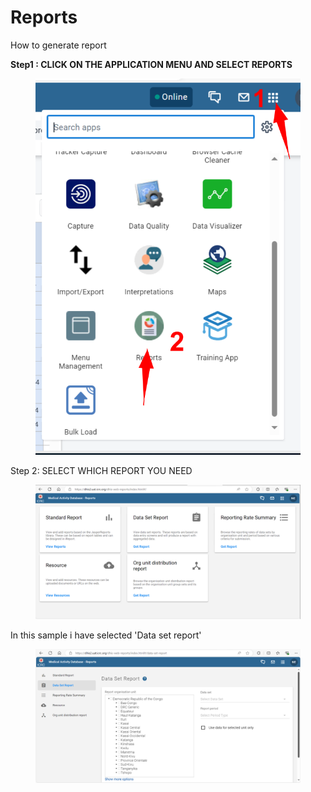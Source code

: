 # Reports

How to generate report

**Step1 : CLICK ON THE APPLICATION MENU AND SELECT REPORTS**

<figure><img src="../../../.gitbook/assets/image (120).png" alt=""><figcaption></figcaption></figure>

Step 2: SELECT WHICH REPORT YOU NEED

<figure><img src="../../../.gitbook/assets/image (1) (4).png" alt=""><figcaption></figcaption></figure>

In this sample i have selected 'Data set report'

<figure><img src="../../../.gitbook/assets/image (2) (4).png" alt=""><figcaption></figcaption></figure>
